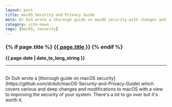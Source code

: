 ```yaml
---
layout: post
title: macOS Security and Privacy Guide
meta: Dr Duh wrote a thorough guide on macOS security with changes and modifications to improve the security of your system. There's a lot to go over but it's worth it.
category: site-news
tags: [macOS, security]
---
```

<h3 class="page.title">
  {% if page.title %}
    <a href="{{ site.baseurl }}{{ page.url }}">{{ page.title }}</a>
  {% endif %}
</h3>

**{{ page.date | date_to_long_string }}**

___
<br>
Dr Duh wrote a [thorough guide on macOS security](https://github.com/drduh/macOS-Security-and-Privacy-Guide) which covers various and deep changes and modifications to macOS with a view to improving the security of your system. There's a lot to go over but it's worth it.
